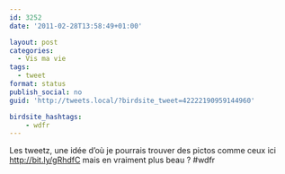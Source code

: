 ```yaml
---
id: 3252
date: '2011-02-28T13:58:49+01:00'

layout: post
categories:
  - Vis ma vie
tags:
  - tweet
format: status
publish_social: no
guid: 'http://tweets.local/?birdsite_tweet=42222190959144960'

birdsite_hashtags:
    - wdfr
---
```


Les tweetz, une idée d’où je pourrais trouver des pictos comme ceux ici http://bit.ly/gRhdfC mais en vraiment plus beau ? #wdfr